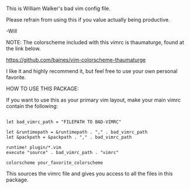 This is William Walker's bad vim config file.

Please refrain from using this if you value actually being productive.

-Will

NOTE:
The colorscheme included with this vimrc is thaumaturge, found at the link below.

<https://github.com/baines/vim-colorscheme-thaumaturge>

I like it and highly recommend it, but feel free to use your own personal favorite.


HOW TO USE THIS PACKAGE:

If you want to use this as your primary vim layout, make your
	main vimrc contain the following:

~~~~~~~~~~~~~~~~~~~~~~~~~~~~~~~~~~~~~~~~~~~~~~~~~~

let bad_vimrc_path = "FILEPATH TO BAD-VIMRC"

let &runtimepath = &runtimepath . "," . bad_vimrc_path
let &packpath = &packpath . "," . bad_vimrc_path

runtime! plugin/*.vim
execute "source" . bad_vimrc_path . "vimrc"

colorscheme your_favorite_colorscheme

~~~~~~~~~~~~~~~~~~~~~~~~~~~~~~~~~~~~~~~~~~~~~~~~~~

This sources the vimrc file and gives you access to all the files in this package.

